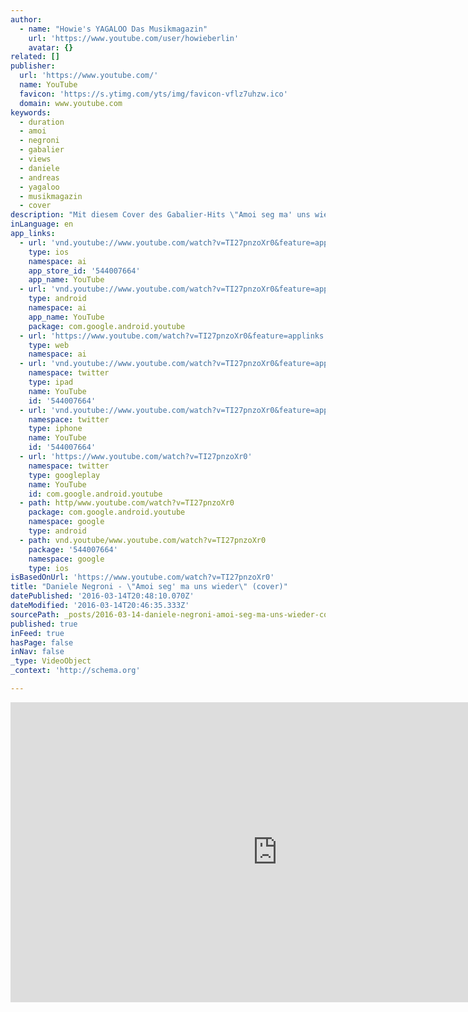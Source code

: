 ```yaml
---
author:
  - name: "Howie's YAGALOO Das Musikmagazin"
    url: 'https://www.youtube.com/user/howieberlin'
    avatar: {}
related: []
publisher:
  url: 'https://www.youtube.com/'
  name: YouTube
  favicon: 'https://s.ytimg.com/yts/img/favicon-vflz7uhzw.ico'
  domain: www.youtube.com
keywords:
  - duration
  - amoi
  - negroni
  - gabalier
  - views
  - daniele
  - andreas
  - yagaloo
  - musikmagazin
  - cover
description: "Mit diesem Cover des Gabalier-Hits \"Amoi seg ma' uns wieder\" bringt Daniele Negroni seine Negromies eigentlich immer zum weinen - so auch hier in dieser tollen Version mit Mike Hecker an den Tasten."
inLanguage: en
app_links:
  - url: 'vnd.youtube://www.youtube.com/watch?v=TI27pnzoXr0&feature=applinks'
    type: ios
    namespace: ai
    app_store_id: '544007664'
    app_name: YouTube
  - url: 'vnd.youtube://www.youtube.com/watch?v=TI27pnzoXr0&feature=applinks'
    type: android
    namespace: ai
    app_name: YouTube
    package: com.google.android.youtube
  - url: 'https://www.youtube.com/watch?v=TI27pnzoXr0&feature=applinks'
    type: web
    namespace: ai
  - url: 'vnd.youtube://www.youtube.com/watch?v=TI27pnzoXr0&feature=applinks'
    namespace: twitter
    type: ipad
    name: YouTube
    id: '544007664'
  - url: 'vnd.youtube://www.youtube.com/watch?v=TI27pnzoXr0&feature=applinks'
    namespace: twitter
    type: iphone
    name: YouTube
    id: '544007664'
  - url: 'https://www.youtube.com/watch?v=TI27pnzoXr0'
    namespace: twitter
    type: googleplay
    name: YouTube
    id: com.google.android.youtube
  - path: http/www.youtube.com/watch?v=TI27pnzoXr0
    package: com.google.android.youtube
    namespace: google
    type: android
  - path: vnd.youtube/www.youtube.com/watch?v=TI27pnzoXr0
    package: '544007664'
    namespace: google
    type: ios
isBasedOnUrl: 'https://www.youtube.com/watch?v=TI27pnzoXr0'
title: "Daniele Negroni - \"Amoi seg' ma uns wieder\" (cover)"
datePublished: '2016-03-14T20:48:10.070Z'
dateModified: '2016-03-14T20:46:35.333Z'
sourcePath: _posts/2016-03-14-daniele-negroni-amoi-seg-ma-uns-wieder-cover.md
published: true
inFeed: true
hasPage: false
inNav: false
_type: VideoObject
_context: 'http://schema.org'

---
```

<iframe src="https://cdn.embedly.com/widgets/media.html?src=https%3A%2F%2Fwww.youtube.com%2Fembed%2FTI27pnzoXr0%3Ffeature%3Doembed&amp;url=https%3A%2F%2Fwww.youtube.com%2Fwatch%3Fv%3DTI27pnzoXr0&amp;image=https%3A%2F%2Fi.ytimg.com%2Fvi%2FTI27pnzoXr0%2Fhqdefault.jpg&amp;key=b7d04c9b404c499eba89ee7072e1c4f7&amp;type=text%2Fhtml&amp;schema=youtube" width="854" height="480" scrolling="no" frameborder="0" allowfullscreen="allowfullscreen" style=""></iframe>
